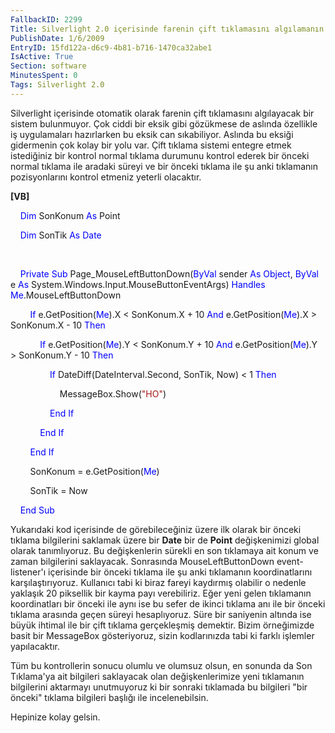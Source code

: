 ```yaml
---
FallbackID: 2299
Title: Silverlight 2.0 içerisinde farenin çift tıklamasını algılamanın yolu.
PublishDate: 1/6/2009
EntryID: 15fd122a-d6c9-4b81-b716-1470ca32abe1
IsActive: True
Section: software
MinutesSpent: 0
Tags: Silverlight 2.0
---
```

Silverlight içerisinde otomatik olarak farenin çift tıklamasını
algılayacak bir sistem bulunmuyor. Çok ciddi bir eksik gibi gözükmese de
aslında özellikle iş uygulamaları hazırlarken bu eksik can sıkabiliyor.
Aslında bu eksiği gidermenin çok kolay bir yolu var. Çift tıklama
sistemi entegre etmek istediğiniz bir kontrol normal tıklama durumunu
kontrol ederek bir önceki normal tıklama ile aradaki süreyi ve bir
önceki tıklama ile şu anki tıklamanın pozisyonlarını kontrol etmeniz
yeterli olacaktır.

**[VB]**

    <span style="color: blue;">Dim</span> SonKonum <span
style="color: blue;">As</span> Point

    <span style="color: blue;">Dim</span> SonTik <span
style="color: blue;">As</span> <span style="color: blue;">Date</span>

 

    <span style="color: blue;">Private</span> <span
style="color: blue;">Sub</span> Page\_MouseLeftButtonDown(<span
style="color: blue;">ByVal</span> sender <span
style="color: blue;">As</span> <span style="color: blue;">Object</span>,
<span style="color: blue;">ByVal</span> e <span
style="color: blue;">As</span>
System.Windows.Input.MouseButtonEventArgs) <span
style="color: blue;">Handles</span> <span
style="color: blue;">Me</span>.MouseLeftButtonDown

        <span style="color: blue;">If</span> e.GetPosition(<span
style="color: blue;">Me</span>).X \< SonKonum.X + 10 <span
style="color: blue;">And</span> e.GetPosition(<span
style="color: blue;">Me</span>).X \> SonKonum.X - 10 <span
style="color: blue;">Then</span>

            <span style="color: blue;">If</span> e.GetPosition(<span
style="color: blue;">Me</span>).Y \< SonKonum.Y + 10 <span
style="color: blue;">And</span> e.GetPosition(<span
style="color: blue;">Me</span>).Y \> SonKonum.Y - 10 <span
style="color: blue;">Then</span>

                <span style="color: blue;">If</span>
DateDiff(DateInterval.Second, SonTik, Now) \< 1 <span
style="color: blue;">Then</span>

                    MessageBox.Show(<span
style="color: #a31515;">"HO"</span>)

                <span style="color: blue;">End</span> <span
style="color: blue;">If</span>

            <span style="color: blue;">End</span> <span
style="color: blue;">If</span>

        <span style="color: blue;">End</span> <span
style="color: blue;">If</span>

        SonKonum = e.GetPosition(<span style="color: blue;">Me</span>)

        SonTik = Now

    <span style="color: blue;">End</span> <span
style="color: blue;">Sub</span>

Yukarıdaki kod içerisinde de görebileceğiniz üzere ilk olarak bir önceki
tıklama bilgilerini saklamak üzere bir **Date** bir de **Point**
değişkenimizi global olarak tanımlıyoruz. Bu değişkenlerin sürekli en
son tıklamaya ait konum ve zaman bilgilerini saklayacak. Sonrasında
MouseLeftButtonDown event-listener'ı içerisinde bir önceki tıklama ile
şu anki tıklamanın koordinatlarını karşılaştırıyoruz. Kullanıcı tabi ki
biraz fareyi kaydırmış olabilir o nedenle yaklaşık 20 piksellik bir
kayma payı verebiliriz. Eğer yeni gelen tıklamanın koordinatları bir
önceki ile aynı ise bu sefer de ikinci tıklama anı ile bir önceki
tıklama arasında geçen süreyi hesaplıyoruz. Süre bir saniyenin altında
ise büyük ihtimal ile bir çift tıklama gerçekleşmiş demektir. Bizim
örneğimizde basit bir MessageBox gösteriyoruz, sizin kodlarınızda tabi
ki farklı işlemler yapılacaktır.

Tüm bu kontrollerin sonucu olumlu ve olumsuz olsun, en sonunda da Son
Tıklama'ya ait bilgileri saklayacak olan değişkenlerimize yeni
tıklamanın bilgilerini aktarmayı unutmuyoruz ki bir sonraki tıklamada bu
bilgileri "bir önceki" tıklama bilgileri başlığı ile incelenebilsin.

Hepinize kolay gelsin.


